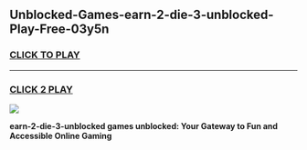 
## Unblocked-Games-earn-2-die-3-unblocked-Play-Free-03y5n
<h3>
<a href="https://premium76.site?title=earn-2-die-3-unblocked&ref=12A">CLICK TO PLAY</a></h3>
<hr>

<h3>
<a href="https://premium76.site?title=earn-2-die-3-unblocked&ref=12A">CLICK 2 PLAY</a>
  
</h3>

<a href="https://premium76.site?title=earn-2-die-3-unblocked&ref=12A"><img src="https://clearcache.store/games.png"></a>


**earn-2-die-3-unblocked games unblocked: Your Gateway to Fun and Accessible Online Gaming**
